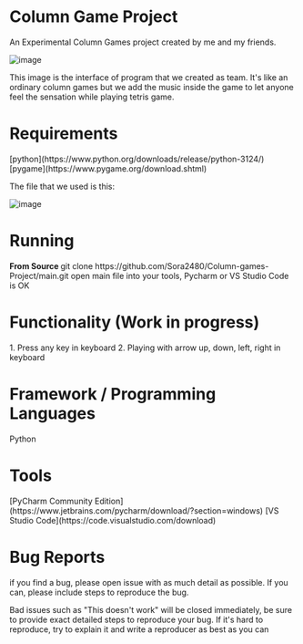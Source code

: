 <h1> <Strong> Column Game Project </Strong> </h1>


An Experimental Column Games project created by me and my friends.

![image](https://github.com/user-attachments/assets/e6085771-7be6-42a1-8519-295cdff0ba7d)

This image is the interface of program that we created as team. 
It's like an ordinary column games but we add the music inside the game to let anyone feel the sensation while playing tetris game.

<h1> <Strong> Requirements </Strong> </h1>
<red> [python](https://www.python.org/downloads/release/python-3124/) </red>
<red> [pygame](https://www.pygame.org/download.shtml) </red>

The file that  we used is this:

![image](https://github.com/user-attachments/assets/7e53c909-6e1e-4e02-a0b9-79140abb7070)


<h1> <Strong> Running </Strong></h1>
<Strong> From Source </Strong>
git clone https://github.com/Sora2480/Column-games-Project/main.git
open main file into your tools, Pycharm or VS Studio Code is OK 

<h1> <Strong> Functionality (Work in progress)</Strong></h1>
1. Press any key in keyboard
2. Playing with arrow up, down, left, right in keyboard 

<h1> <Strong> Framework / Programming Languages </Strong></h1> 
Python

<h1> <Strong> Tools </Strong></h1> 
[PyCharm Community Edition](https://www.jetbrains.com/pycharm/download/?section=windows) 
[VS Studio Code](https://code.visualstudio.com/download)


<h1> <Strong> Bug Reports </Strong></h1>
if you find a bug, please open issue with as much detail as possible. If you can, please include steps to reproduce the bug.

Bad issues such as "This doesn't work" will be closed immediately, be sure to provide exact detailed steps to reproduce your bug. If it's hard to reproduce, try to explain it and write a reproducer as best as you can 
